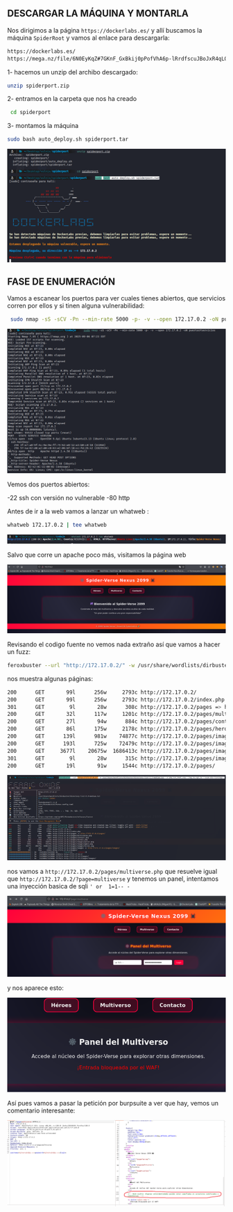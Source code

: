 ## DESCARGAR LA MÁQUINA Y MONTARLA

Nos dirigimos a la página `https://dockerlabs.es/` y allí buscamos la máquina `SpiderRoot` y vamos al enlace para descargarla:

```bash
https://dockerlabs.es/
https://mega.nz/file/6N0EyKqZ#7GKnF_GxBkij0pPofVhA6p-lRrdfscuJBoJxR4qLO6o
```

1- hacemos un unzip del archibo descargado:
  ```bash
  unzip spiderport.zip
  ```
2- entramos en la carpeta que nos ha creado
  ```bash
   cd spiderport
  ```

3- montamos la máquina

  ```bash
  sudo bash auto_deploy.sh spiderport.tar
  ```

![Nmap Scan](images/SpiderRoot/1.png)


## FASE DE ENUMERACIÓN

Vamos a escanear los puertos para ver cuales tienes abiertos, que servicios corren por ellos y si tinen alguna vulnerabilidad:

```bash
 sudo nmap -sS -sCV -Pn --min-rate 5000 -p- -v --open 172.17.0.2 -oN puertosYservicios
```
![Nmap Scan](images/SpiderRoot/2.png)


Vemos dos puertos abiertos:

-22 ssh con versión no vulnerable
-80 http

Antes de ir a la web vamos a lanzar un whatweb :

```bash
whatweb 172.17.0.2 | tee whatweb
```

![Nmap Scan](images/SpiderRoot/3.png)


Salvo que corre un apache poco más, visitamos la página web

![Nmap Scan](images/SpiderRoot/4.png)

Revisando el codigo fuente no vemos nada extraño así que vamos a hacer un fuzz:
```bash
feroxbuster --url "http://172.17.0.2/" -w /usr/share/wordlists/dirbuster/directory-list-2.3-medium.txt  -x php,txt,html,zip, ,log,js,cgi,js --scan-dir-listings
```

nos muestra algunas páginas:
```bash
200      GET       99l      256w     2793c http://172.17.0.2/
200      GET       99l      256w     2793c http://172.17.0.2/index.php
301      GET        9l       28w      308c http://172.17.0.2/pages => http://172.17.0.2/pages/
200      GET       32l      117w     1201c http://172.17.0.2/pages/multiverse.php
200      GET       27l       94w      884c http://172.17.0.2/pages/contact.php
200      GET       86l      175w     2178c http://172.17.0.2/pages/heroes.php
200      GET      139l      981w    74877c http://172.17.0.2/pages/images/peter.png
200      GET      193l      725w    72479c http://172.17.0.2/pages/images/gwen.png
200      GET     3677l    20675w  1686413c http://172.17.0.2/pages/images/miles.jpg
301      GET        9l       28w      315c http://172.17.0.2/pages/images => http://172.17.0.2/pages/images/
200      GET       19l       91w     1544c http://172.17.0.2/pages/
```



![Nmap Scan](images/SpiderRoot/5.png)


nos vamos a `http://172.17.0.2/pages/multiverse.php` que resuelve igual que `http://172.17.0.2/?page=multiverse` y tenemos un panel, intentamos una inyección basica
de sqli `' or  1=1-- -`

![Nmap Scan](images/SpiderRoot/6.png)


y nos aparece esto:

![Nmap Scan](images/SpiderRoot/7.png)

Así pues vamos a pasar la petición por burpsuite a ver que hay, vemos un comentario interesante:

![Nmap Scan](images/SpiderRoot/8.png)


